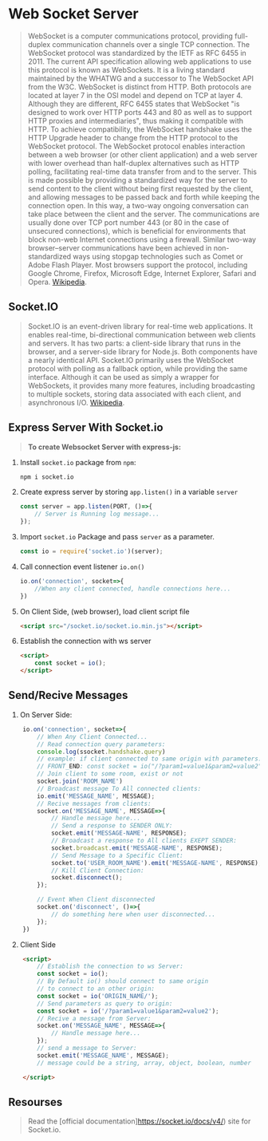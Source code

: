# Web Socket Server
> WebSocket is a computer communications protocol, providing full-duplex communication channels over a single TCP connection. The WebSocket protocol was standardized by the IETF as RFC 6455 in 2011. The current API specification allowing web applications to use this protocol is known as WebSockets. It is a living standard maintained by the WHATWG and a successor to The WebSocket API from the W3C.
WebSocket is distinct from HTTP. Both protocols are located at layer 7 in the OSI model and depend on TCP at layer 4. Although they are different, RFC 6455 states that WebSocket "is designed to work over HTTP ports 443 and 80 as well as to support HTTP proxies and intermediaries", thus making it compatible with HTTP. To achieve compatibility, the WebSocket handshake uses the HTTP Upgrade header to change from the HTTP protocol to the WebSocket protocol.
The WebSocket protocol enables interaction between a web browser (or other client application) and a web server with lower overhead than half-duplex alternatives such as HTTP polling, facilitating real-time data transfer from and to the server. This is made possible by providing a standardized way for the server to send content to the client without being first requested by the client, and allowing messages to be passed back and forth while keeping the connection open. In this way, a two-way ongoing conversation can take place between the client and the server. The communications are usually done over TCP port number 443 (or 80 in the case of unsecured connections), which is beneficial for environments that block non-web Internet connections using a firewall. Similar two-way browser–server communications have been achieved in non-standardized ways using stopgap technologies such as Comet or Adobe Flash Player.
Most browsers support the protocol, including Google Chrome, Firefox, Microsoft Edge, Internet Explorer, Safari and Opera. [Wikipedia](https://en.wikipedia.org/wiki/WebSocket).


## Socket.IO
> Socket.IO is an event-driven library for real-time web applications. It enables real-time, bi-directional communication between web clients and servers. It has two parts: a client-side library that runs in the browser, and a server-side library for Node.js. Both components have a nearly identical API.
Socket.IO primarily uses the WebSocket protocol with polling as a fallback option, while providing the same interface. Although it can be used as simply a wrapper for WebSockets, it provides many more features, including broadcasting to multiple sockets, storing data associated with each client, and asynchronous I/O. [Wikipedia](https://en.wikipedia.org/wiki/Socket.IO).

## Express Server With Socket.io
> **To create Websocket Server with express-js:**
1. Install `socket.io` package from `npm`:
    ```sh
    npm i socket.io
    ```
2. Create express server by storing `app.listen()` in a variable `server`
    ```javascript
    const server = app.listen(PORT, ()=>{
        // Server is Running log message...
    });
    ```
3. Import `socket.io` Package and pass `server` as a parameter.
    ```js
    const io = require('socket.io')(server);
    ```
4. Call connection event listener `io.on()`
    ```js
    io.on('connection', socket=>{
        //When any client connected, handle connections here...
    })
    ```
5. On Client Side, (web browser), load client script file
    ```html
    <script src="/socket.io/socket.io.min.js"></script>
    ```
6. Establish the connection with ws server
    ```html
    <script>
        const socket = io();
    </script>
    ```

## Send/Recive Messages
1. On Server Side:
```js
    io.on('connection', socket=>{
        // When Any Client Connected...
        // Read connection query parameters:
        console.log(ssocket.handshake.query)
        // example: if client connected to same origin with parameters:
        // FRONT_END: const socket = io("/?param1=value1&param2=value2")
        // Join client to some room, exist or not
        socket.join('ROOM_NAME')
        // Broadcast message To All connected clients:
        io.emit('MESSAGE_NAME', MESSAGE);
        // Recive messages from clients:
        socket.on('MESSAGE_NAME', MESSAGE=>{
            // Handle message here...
            // Send a response to SENDER ONLY:
            socket.emit('MESSAGE-NAME', RESPONSE);
            // Broadcast a response to All clients EXEPT SENDER:
            socket.broadcast.emit('MESSAGE-NAME', RESPONSE);
            // Send Message to a Specific Client:
            socket.to('USER_ROOM_NAME').emit('MESSAGE-NAME', RESPONSE);// Make sure in this case that the client joined to a specific room
            // Kill Client Connection:
            socket.disconnect();
        });

        // Event When Client disconnected
        socket.on('disconnect', ()=>{
            // do something here when user disconnected...
        });
    })
```
2. Client Side
```html
    <script>
        // Establish the connection to ws Server:
        const socket = io();
        // By Default io() should connect to same origin
        // to connect to an other origin:
        const socket = io('ORIGIN_NAME/');
        // Send parameters as query to origin:
        const socket = io('/?param1=value1&param2=value2');
        // Recive a message from Server:
        socket.on('MESSAGE_NAME', MESSAGE=>{
            // Handle message here...
        });
        // send a message to Server:
        socket.emit('MESSAGE_NAME', MESSAGE);
        // message could be a string, array, object, boolean, number

    </script>
```
## Resourses
> Read the [official documentation]https://socket.io/docs/v4/) site for Socket.io.

